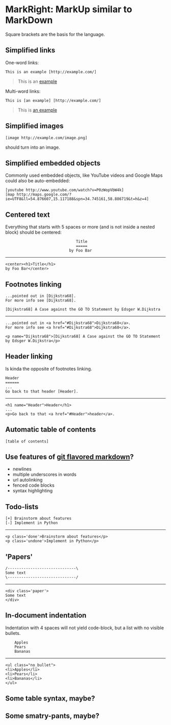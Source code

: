 MarkRight: MarkUp similar to MarkDown
==============================

Square brackets are the basis for the language.

## Simplified links

One-word links:

    This is an example [http://example.com/]

> This is an [example](http://example.com/)

Multi-word links:

    This is [an example] [http://example.com/]

> This is [an example](http://example.com/)

## Simplified images

    [image http://example.com/image.png]

should turn into an image.

## Simplified embedded objects

Commonly used embedded objects, like YouTube videos and Google Maps could also be auto-embedded:

    [youtube http://www.youtube.com/watch?v=P0zWopVbW4k]
    [map http://maps.google.com/?ie=UTF8&ll=54.876607,15.117188&spn=34.745161,58.886719&t=h&z=4]

## Centered text

Everything that starts with 5 spaces or more (and is not inside a nested block) should be centered:

                                   Title                               
                                   =====
                                by Foo Bar

***

    <center><h1>Title</h1> 
    by Foo Bar</center>

## Footnotes linking

    ...pointed out in [Dijkstra68].
    For more info see [Dijkstra68].

    [Dijkstra68] A Case against the GO TO Statement by Edsger W.Dijkstra

***

    ...pointed out in <a href="#Dijkstra68">Dijkstra68</a>.
    For more info see <a href="#Dijkstra68">Dijkstra68</a>.
   
    <p name="Dijkstra68">[Dijkstra68] A Case against the GO TO Statement by Edsger W.Dijkstra</p>

## Header linking

Is kinda the opposite of footnotes linking.

    Header
    ======
    ...
    Go back to that header [Header].

***

    <h1 name="Header">Header</h1>
    ...
    <p>Go back to that <a href="#Header">header</a>.
 
## Automatic table of contents

    [table of contents]

## Use features of [git flavored markdown](https://github.com/blog/832-rolling-out-the-redcarpet)? 
 - newlines
 - multiple underscores in words
 - url autolinking
 - fenced code blocks
 - syntax highlighting

## Todo-lists

    [+] Brainstorm about features
    [-] Implement in Python

***

    <p class='done'>Brainstorm about features</p>
    <p class='undone'>Implement in Python</p>

## 'Papers'

    /------------------------------\
    Some text
    \------------------------------/

***

    <div class='paper'>
    Some text
    </div>

## In-document indentation

Indentation with 4 spaces will not yield code-block, but a list with no visible bullets.

        Apples
        Pears
        Bananas

***

    <ul class="no_bullet">
    <li>Apples</li>
    <li>Pears</li>
    <li>Bananas</li>
    </ul>

## Some table syntax, maybe?

## Some smatry-pants, maybe?
